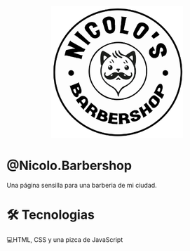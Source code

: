 <h1 align="center">
    <img alt="Nicolo.Barbershop" src="github/logo.png" width="300px" />
</h1>

# @Nicolo.Barbershop

Una página sensilla para una barberia de mi ciudad.

# 🛠️ Tecnologias

💻HTML, CSS y una pizca de JavaScript
